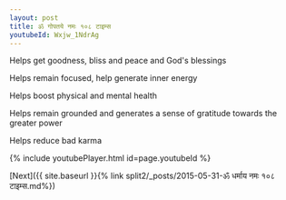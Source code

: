 ```yaml
---
layout: post
title: ॐ गोपतये नमः १०८ टाइम्स
youtubeId: Wxjw_1NdrAg
---
```

 
 
Helps get goodness, bliss and peace and God's blessings
 
Helps remain focused, help generate inner energy 
 
Helps boost physical and mental health 
 
Helps remain grounded and generates a sense of gratitude towards the greater power 
 
Helps reduce bad karma
 
 
 
 


{% include youtubePlayer.html id=page.youtubeId %}
 
[Next]({{ site.baseurl }}{% link  split2/_posts/2015-05-31-ॐ धर्माय नमः १०८ टाइम्स.md%})
 
